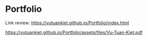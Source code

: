 # Portfolio
Link review: https://vutuankiet.github.io/Portfolio/index.html

https://vutuankiet.github.io/Portfolio/assets/files/Vu-Tuan-Kiet.pdf

